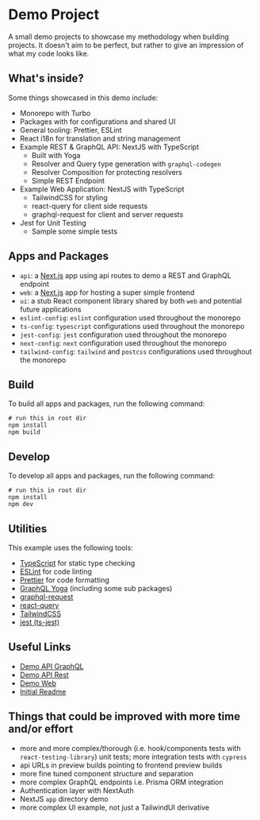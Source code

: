 # Demo Project

A small demo projects to showcase my methodology when building projects.
It doesn't aim to be perfect, but rather to give an impression of what my code looks like.

## What's inside?

Some things showcased in this demo include:

- Monorepo with Turbo
- Packages with for configurations and shared UI
- General tooling: Prettier, ESLint
- React i18n for translation and string management
- Example REST & GraphQL API: NextJS with TypeScript
  - Built with Yoga
  - Resolver and Query type generation with `graphql-codegen`
  - Resolver Composition for protecting resolvers
  - Simple REST Endpoint
- Example Web Application: NextJS with TypeScript
  - TailwindCSS for styling
  - react-query for client side requests
  - graphql-request for client and server requests
- Jest for Unit Testing
  - Sample some simple tests

## Apps and Packages

- `api`: a [Next.js](https://nextjs.org/) app using api routes to demo a REST and GraphQL endpoint
- `web`: a [Next.js](https://nextjs.org/) app for hosting a super simple frontend
- `ui`: a stub React component library shared by both `web` and potential future applications
- `eslint-config`: `eslint` configuration used throughout the monorepo
- `ts-config`: `typescript` configurations used throughout the monorepo
- `jest-config`: `jest` configuration used throughout the monorepo
- `next-config`: `next` configuration used throughout the monorepo
- `tailwind-config`: `tailwind` and `postcss` configurations used throughout the monorepo

## Build

To build all apps and packages, run the following command:

```
# run this in root dir
npm install
npm build
```

## Develop

To develop all apps and packages, run the following command:

```
# run this in root dir
npm install
npm dev
```

## Utilities

This example uses the following tools:

- [TypeScript](https://www.typescriptlang.org/) for static type checking
- [ESLint](https://eslint.org/) for code linting
- [Prettier](https://prettier.io) for code formatting
- [GraphQL Yoga](https://the-guild.dev/graphql/yoga-server) (including some sub packages)
- [graphql-request](https://github.com/jasonkuhrt/graphql-request)
- [react-query](https://tanstack.com/query/latest/)
- [TailwindCSS](https://tailwindcss.com/)
- [jest (ts-jest)](https://jestjs.io/)

## Useful Links

- [Demo API GraphQL](https://example-project-api.vercel.app/api/graphql)
- [Demo API Rest](https://example-project-api.vercel.app/api/rest/person/random)
- [Demo Web](https://example-project-web.vercel.app/)
- [Initial Readme](https://github.com/vercel/turbo/tree/main/examples/basic)

## Things that could be improved with more time and/or effort

- more and more complex/thorough (i.e. hook/components tests with `react-testing-library`) unit tests; more integration tests with `cypress`
- api URLs in preview builds pointing to frontend preview builds
- more fine tuned component structure and separation
- more complex GraphQL endpoints i.e. Prisma ORM integration
- Authentication layer with NextAuth
- NextJS `app` directory demo
- more complex UI example, not just a TailwindUI derivative
